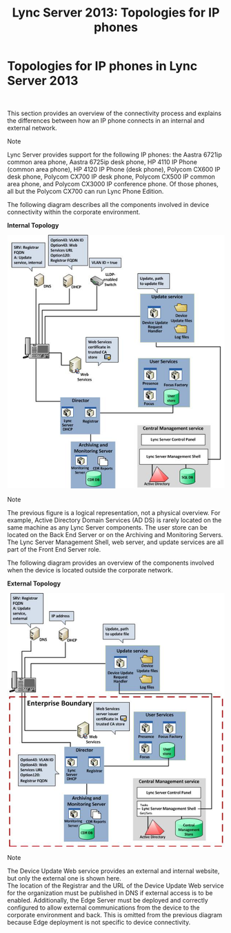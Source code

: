 ﻿---
title: 'Lync Server 2013: Topologies for IP phones'
TOCTitle: Topologies for IP phones
ms:assetid: 26ebffcf-43ff-4e70-847d-0fbc90e94e57
ms:mtpsurl: https://technet.microsoft.com/en-us/library/Gg425740(v=OCS.15)
ms:contentKeyID: 48183662
ms.date: 07/23/2014
mtps_version: v=OCS.15
---

# Topologies for IP phones in Lync Server 2013

 


This section provides an overview of the connectivity process and explains the differences between how an IP phone connects in an internal and external network.


> [!NOTE]
> Lync Server provides support for the following IP phones: the Aastra 6721ip common area phone, Aastra 6725ip desk phone, HP 4110 IP Phone (common area phone), HP 4120 IP Phone (desk phone), Polycom CX600 IP desk phone, Polycom CX700 IP desk phone, Polycom CX500 IP common area phone, and Polycom CX3000 IP conference phone. Of those phones, all but the Polycom CX700 can run Lync Phone Edition.



The following diagram describes all the components involved in device connectivity within the corporate environment.

**Internal Topology**

![3d88893e-df57-46e3-855a-a1d24589030a](images/Gg425740.3d88893e-df57-46e3-855a-a1d24589030a(OCS.15).jpg "3d88893e-df57-46e3-855a-a1d24589030a")


> [!NOTE]
> The previous figure is a logical representation, not a physical overview. For example, Active Directory Domain Services (AD DS) is rarely located on the same machine as any Lync Server components. The user store can be located on the Back End Server or on the Archiving and Monitoring Servers. The Lync Server Management Shell, web server, and update services are all part of the Front End Server role.



The following diagram provides an overview of the components involved when the device is located outside the corporate network.

**External Topology**

![8ce6bb8e-b89c-4c4e-ac6d-41ac6c68f6f3](images/Gg425740.8ce6bb8e-b89c-4c4e-ac6d-41ac6c68f6f3(OCS.15).jpg "8ce6bb8e-b89c-4c4e-ac6d-41ac6c68f6f3")


> [!NOTE]
> The Device Update Web service provides an external and internal website, but only the external one is shown here.<BR>The location of the Registrar and the URL of the Device Update Web service for the organization must be published in DNS if external access is to be enabled. Additionally, the Edge Server must be deployed and correctly configured to allow external communications from the device to the corporate environment and back. This is omitted from the previous diagram because Edge deployment is not specific to device connectivity.


